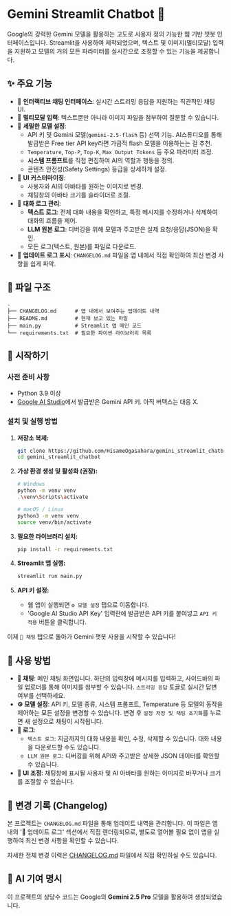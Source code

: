 
# Gemini Streamlit Chatbot 🤖

Google의 강력한 Gemini 모델을 활용하는 고도로 사용자 정의 가능한 웹 기반 챗봇 인터페이스입니다. Streamlit을 사용하여 제작되었으며, 텍스트 및 이미지(멀티모달) 입력을 지원하고 모델의 거의 모든 파라미터를 실시간으로 조정할 수 있는 기능을 제공합니다.


## ✨ 주요 기능

-   💬 **인터랙티브 채팅 인터페이스**: 실시간 스트리밍 응답을 지원하는 직관적인 채팅 UI.
-   📸 **멀티모달 입력**: 텍스트뿐만 아니라 이미지 파일을 첨부하여 질문할 수 있습니다.
-   🔧 **세밀한 모델 설정**:
    -   API 키 및 Gemini 모델(`gemini-2.5-flash` 등) 선택 기능. AI스튜디오를 통해 발급받은 Free tier API key라면 가급적 flash 모델을 이용하는는 걸 추천.
    -   `Temperature`, `Top-P`, `Top-K`, `Max Output Tokens` 등 주요 파라미터 조정.
    -   **시스템 프롬프트**를 직접 편집하여 AI의 역할과 행동을 정의.
    -   콘텐츠 안전성(Safety Settings) 등급을 상세하게 설정.
-   🎨 **UI 커스터마이징**:
    -   사용자와 AI의 아바타를 원하는 이미지로 변경.
    -   채팅창의 아바타 크기를 슬라이더로 조절.
-   📜 **대화 로그 관리**:
    -   **텍스트 로그**: 전체 대화 내용을 확인하고, 특정 메시지를 수정하거나 삭제하여 대화의 흐름을 제어.
    -   **LLM 원본 로그**: 디버깅을 위해 모델과 주고받은 실제 요청/응답(JSON)을 확인.
    -   모든 로그(텍스트, 원본)를 파일로 다운로드.
-   🚀 **업데이트 로그 표시**: `CHANGELOG.md` 파일을 앱 내에서 직접 확인하여 최신 변경 사항을 쉽게 파악.

## 📁 파일 구조

```
.
├── CHANGELOG.md      # 앱 내에서 보여주는 업데이트 내역
├── README.md         # 현재 보고 있는 파일
├── main.py           # Streamlit 앱 메인 코드
└── requirements.txt  # 필요한 파이썬 라이브러리 목록
```

## 🚀 시작하기

### 사전 준비 사항

-   Python 3.9 이상
-   [Google AI Studio](https://aistudio.google.com/app/apikey)에서 발급받은 Gemini API 키. 아직 버텍스는 대응 X.

### 설치 및 실행 방법

1.  **저장소 복제:**
    ```bash
    git clone https://github.com/HisameOgasahara/gemini_streamlit_chatbot.git
    cd gemini_streamlit_chatbot
    ```

2.  **가상 환경 생성 및 활성화 (권장):**
    ```bash
    # Windows
    python -m venv venv
    .\venv\Scripts\activate

    # macOS / Linux
    python3 -m venv venv
    source venv/bin/activate
    ```

3.  **필요한 라이브러리 설치:**
    ```bash
    pip install -r requirements.txt
    ```

4.  **Streamlit 앱 실행:**
    ```bash
    streamlit run main.py
    ```

5.  **API 키 설정:**
    -   웹 앱이 실행되면 `⚙️ 모델 설정` 탭으로 이동합니다.
    -   'Google AI Studio API Key' 입력란에 발급받은 API 키를 붙여넣고 `API 키 적용` 버튼을 클릭합니다.

이제 `💬 채팅` 탭으로 돌아가 Gemini 챗봇 사용을 시작할 수 있습니다!

## 📖 사용 방법

-   **💬 채팅**: 메인 채팅 화면입니다. 하단의 입력창에 메시지를 입력하고, 사이드바의 파일 업로더를 통해 이미지를 첨부할 수 있습니다. `스트리밍 응답` 토글로 실시간 답변 여부를 선택하세요.
-   **⚙️ 모델 설정**: API 키, 모델 종류, 시스템 프롬프트, Temperature 등 모델의 동작을 제어하는 모든 설정을 변경할 수 있습니다. 변경 후 `설정 저장 및 채팅 초기화`를 누르면 새 설정으로 채팅이 시작됩니다.
-   **📜 로그**:
    -   `텍스트 로그`: 지금까지의 대화 내용을 확인, 수정, 삭제할 수 있습니다. 대화 내용을 다운로드할 수도 있습니다.
    -   `LLM 원본 로그`: 디버깅을 위해 API와 주고받은 상세한 JSON 데이터를 확인할 수 있습니다.
-   **🎨 UI 조정**: 채팅창에 표시될 사용자 및 AI 아바타를 원하는 이미지로 바꾸거나 크기를 조절할 수 있습니다.

## 📝 변경 기록 (Changelog)

본 프로젝트는 `CHANGELOG.md` 파일을 통해 업데이트 내역을 관리합니다. 이 파일은 앱 내의 '🚀 업데이트 로그' 섹션에서 직접 렌더링되므로, 별도로 열어볼 필요 없이 앱을 실행하여 최신 변경 사항을 확인할 수 있습니다.

자세한 전체 변경 이력은 [CHANGELOG.md](CHANGELOG.md) 파일에서 직접 확인하실 수도 있습니다.

## 🤖 AI 기여 명시

이 프로젝트의 상당수 코드는 Google의 **Gemini 2.5 Pro** 모델을 활용하여 생성되었습니다.